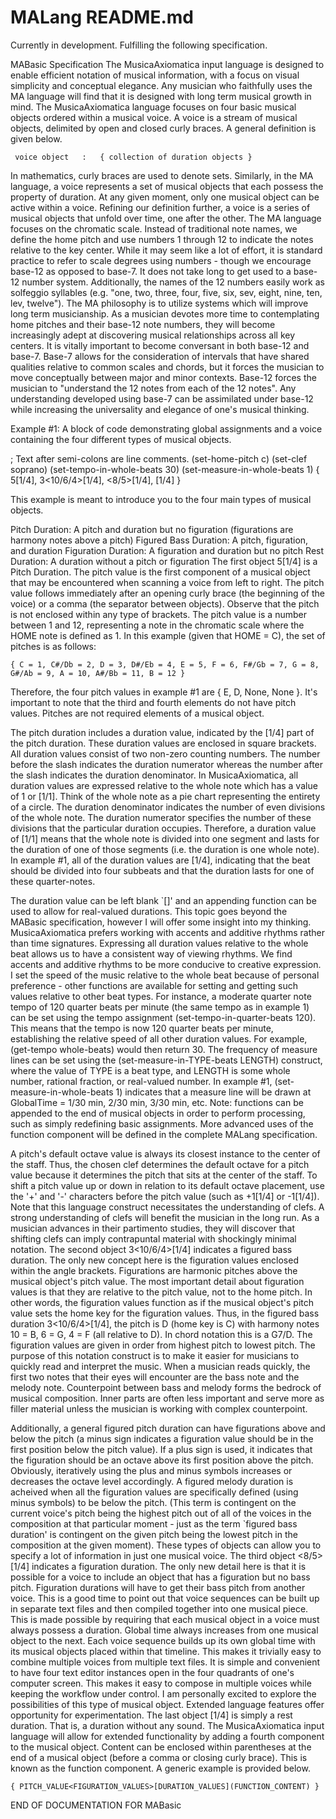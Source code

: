 # MALang README.md

Currently in development. Fulfilling the following specification.

MABasic Specification
The MusicaAxiomatica input language is designed to enable efficient notation of musical information, with a focus on visual simplicity and conceptual elegance. Any musician who faithfully uses the MA language will find that it is designed with long term musical growth in mind.
The MusicaAxiomatica language focuses on four basic musical objects ordered within a musical voice.
A voice is a stream of musical objects, delimited by open and closed curly braces. A general definition is given below.

     voice object   :   { collection of duration objects }

In mathematics, curly braces are used to denote sets. Similarly, in the MA language, a voice represents a set of musical objects that each possess the property of duration.
At any given moment, only one musical object can be active within a voice. Refining our definition further, a voice is a series of musical objects that unfold over time, one after the other.
The MA language focuses on the chromatic scale. Instead of traditional note names, we define the home pitch and use numbers 1 through 12 to indicate the notes relative to the key center. While it may seem like a lot of effort, it is standard practice to refer to scale degrees using numbers - though we encourage base-12 as opposed to base-7. It does not take long to get used to a base-12 number system. Additionally, the names of the 12 numbers easily work as solfeggio syllables (e.g. "one, two, three, four, five, six, sev, eight, nine, ten, lev, twelve"). The MA philosophy is to utilize systems which will improve long term musicianship. As a musician devotes more time to contemplating home pitches and their base-12 note numbers, they will become increasingly adept at discovering musical relationships across all key centers. It is vitally important to become conversant in both base-12 and base-7. Base-7 allows for the consideration of intervals that have shared qualities relative to common scales and chords, but it forces the musician to move conceptually between major and minor contexts. Base-12 forces the musician to "understand the 12 notes from each of the 12 notes". Any understanding developed using base-7 can be assimilated under base-12 while increasing the universality and elegance of one's musical thinking.

Example #1:  A block of code demonstrating global assignments and a voice containing the four different types of musical objects.

   ; Text after semi-colons are line comments.
   (set-home-pitch c)
   (set-clef soprano)
   (set-tempo-in-whole-beats 30)
   (set-measure-in-whole-beats 1)
   { 5[1/4], 3<10/6/4>[1/4], <8/5>[1/4], [1/4] }

This example is meant to introduce you to the four main types of musical objects.

Pitch Duration:                A pitch and duration but no figuration (figurations are harmony notes above a pitch)
Figured Bass Duration:   A pitch, figuration, and duration
Figuration Duration:       A figuration and duration but no pitch
Rest Duration:                A duration without a pitch or figuration
The first object 5[1/4] is a Pitch Duration. The pitch value is the first component of a musical object that may be encountered when scanning a voice from left to right. The pitch value follows immediately after an opening curly brace (the beginning of the voice) or a comma (the separator between objects). Observe that the pitch is not enclosed within any type of brackets. The pitch value is a number between 1 and 12, representing a note in the chromatic scale where the HOME note is defined as 1. In this example (given that HOME = C), the set of pitches is as follows:

    { C = 1, C#/Db = 2, D = 3, D#/Eb = 4, E = 5, F = 6, F#/Gb = 7, G = 8, G#/Ab = 9, A = 10, A#/Bb = 11, B = 12 }

Therefore, the four pitch values in example #1 are { E, D, None, None }. It's important to note that the third and fourth elements do not have pitch values. Pitches are not required elements of a musical object.

The pitch duration includes a duration value, indicated by the [1/4] part of the pitch duration. These duration values are enclosed in square brackets. All duration values consist of two non-zero counting numbers. The number before the slash indicates the duration numerator whereas the number after the slash indicates the duration denominator. In MusicaAxiomatica, all duration values are expressed relative to the whole note which has a value of 1 or [1/1]. Think of the whole note as a pie chart representing the entirety of a circle. The duration denominator indicates the number of even divisions of the whole note. The duration numerator specifies the number of these divisions that the particular duration occupies. Therefore, a duration value of [1/1] means that the whole note is divided into one segment and lasts for the duration of one of those segments (i.e. the duration is one whole note). In example #1, all of the duration values are [1/4], indicating that the beat should be divided into four subbeats and that the duration lasts for one of these quarter-notes.

The duration value can be left blank `[]' and an appending function can be used to allow for real-valued durations. This topic goes beyond the MABasic specification, however I will offer some insight into my thinking. MusicaAxiomatica prefers working with accents and additive rhythms rather than time signatures. Expressing all duration values relative to the whole beat allows us to have a consistent way of viewing rhythms. We find accents and additive rhythms to be more conducive to creative expression. I set the speed of the music relative to the whole beat because of personal preference - other functions are available for setting and getting such values relative to other beat types. For instance, a moderate quarter note tempo of 120 quarter beats per minute (the same tempo as in example 1) can be set using the tempo assignment (set-tempo-in-quarter-beats 120). This means that the tempo is now 120 quarter beats per minute, establishing the relative speed of all other duration values. For example, (get-tempo whole-beats) would then return 30. The frequency of measure lines can be set using the (set-measure-in-TYPE-beats LENGTH) construct, where the value of TYPE is a beat type, and LENGTH is some whole number, rational fraction, or real-valued number. In example #1, (set-measure-in-whole-beats 1) indicates that a measure line will be drawn at GlobalTime = 1/30 min, 2/30 min, 3/30 min, etc. Note: functions can be appended to the end of musical objects in order to perform processing, such as simply redefining basic assignments. More advanced uses of the function component will be defined in the complete MALang specification.

A pitch's default octave value is always its closest instance to the center of the staff. Thus, the chosen clef determines the default octave for a pitch value because it determines the pitch that sits at the center of the staff. To shift a pitch value up or down in relation to its default octave placement, use the '+' and '-' characters before the pitch value (such as +1[1/4] or -1[1/4]). Note that this language construct necessitates the understanding of clefs. A strong understanding of clefs will benefit the musician in the long run. As a musician advances in their partimento studies, they will discover that shifting clefs can imply contrapuntal material with shockingly minimal notation.
The second object 3<10/6/4>[1/4] indicates a figured bass duration. The only new concept here is the figuration values enclosed within the angle brackets. Figurations are harmonic pitches above the musical object's pitch value. The most important detail about figuration values is that they are relative to the pitch value, not to the home pitch. In other words, the figuration values function as if the musical object's pitch value sets the home key for the figuration values. Thus, in the figured bass duration 3<10/6/4>[1/4], the pitch is D (home key is C) with harmony notes 10 = B, 6 = G, 4 = F (all relative to D). In chord notation this is a G7/D. The figuration values are given in order from highest pitch to lowest pitch. The purpose of this notation construct is to make it easier for musicians to quickly read and interpret the music. When a musician reads quickly, the first two notes that their eyes will encounter are the bass note and the melody note. Counterpoint between bass and melody forms the bedrock of musical composition. Inner parts are often less important and serve more as filler material unless the musician is working with complex counterpoint.

Additionally, a general figured pitch duration can have figurations above and below the pitch (a minus sign indicates a figuration value should be in the first position below the pitch value). If a plus sign is used, it indicates that the figuration should be an octave above its first position above the pitch. Obviously, iteratively using the plus and minus symbols increases or decreases the octave level accordingly. A figured melody duration is acheived when all the figuration values are specifically defined (using minus symbols) to be below the pitch. (This term is contingent on the current voice's pitch being the highest pitch out of all of the voices in the composition at that particular moment - just as the term `figured bass duration' is contingent on the given pitch being the lowest pitch in the composition at the given moment). These types of objects can allow you to specify a lot of information in just one musical voice.
The third object <8/5>[1/4] indicates a figuration duration. The only new detail here is that it is possible for a voice to include an object that has a figuration but no bass pitch. Figuration durations will have to get their bass pitch from another voice. This is a good time to point out that voice sequences can be built up in separate text files and then compiled together into one musical piece. This is made possible by requiring that each musical object in a voice must always possess a duration. Global time always increases from one musical object to the next. Each voice sequence builds up its own global time with its musical objects placed within that timeline. This makes it trivially easy to combine multiple voices from multiple text files. It is simple and convenient to have four text editor instances open in the four quadrants of one's computer screen. This makes it easy to compose in multiple voices while keeping the workflow under control. I am personally excited to explore the possibilities of this type of musical object. Extended language features offer opportunity for experimentation.
The last object [1/4] is simply a rest duration. That is, a duration without any sound.
The MusicaAxiomatica input language will allow for extended functionality by adding a fourth component to the musical object. Content can be enclosed within parentheses at the end of a musical object (before a comma or closing curly brace). This is known as the function component. A generic example is provided below.

    { PITCH_VALUE<FIGURATION_VALUES>[DURATION_VALUES](FUNCTION_CONTENT) }

END OF DOCUMENTATION FOR MABasic
